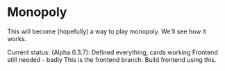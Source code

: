 # Monopoly

This will become (hopefully) a way to play monopoly.
We'll see how it works.

Current status: (Alpha 0.3.7):
Defined everything, cards working
Frontend still needed - badly
This is the frontend branch. Build frontend using this.